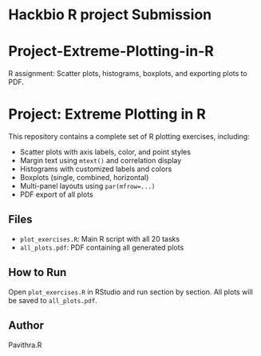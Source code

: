 # Hackbio R project Submission
# Project-Extreme-Plotting-in-R
R assignment: Scatter plots, histograms, boxplots, and exporting plots to PDF.
# Project: Extreme Plotting in R

This repository contains a complete set of R plotting exercises, including:

- Scatter plots with axis labels, color, and point styles
- Margin text using `mtext()` and correlation display
- Histograms with customized labels and colors
- Boxplots (single, combined, horizontal)
- Multi-panel layouts using `par(mfrow=...)`
- PDF export of all plots

## Files

- `plot_exercises.R`: Main R script with all 20 tasks
- `all_plots.pdf`: PDF containing all generated plots

## How to Run

Open `plot_exercises.R` in RStudio and run section by section. All plots will be saved to `all_plots.pdf`.

## Author

Pavithra.R
